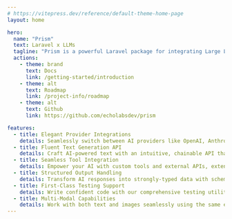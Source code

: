 ```yaml
---
# https://vitepress.dev/reference/default-theme-home-page
layout: home

hero:
  name: "Prism"
  text: Laravel x LLMs
  tagline: "Prism is a powerful Laravel package for integrating Large Language Models (LLMs) into your applications."
  actions:
    - theme: brand
      text: Docs
      link: /getting-started/introduction
    - theme: alt
      text: Roadmap
      link: /project-info/roadmap
    - theme: alt
      text: Github
      link: https://github.com/echolabsdev/prism

features:
  - title: Elegant Provider Integrations
    details: Seamlessly switch between AI providers like OpenAI, Anthropic, and Ollama with a clean, expressive syntax you'll love.
  - title: Fluent Text Generation API
    details: Craft AI-powered text with an intuitive, chainable API that feels right at home in your Laravel projects.
  - title: Seamless Tool Integration
    details: Empower your AI with custom tools and external APIs, extending its capabilities with Laravel-like simplicity.
  - title: Structured Output Handling
    details: Transform AI responses into strongly-typed data with schema validation and rich object mapping - perfect for building robust APIs and applications.
  - title: First-Class Testing Support
    details: Write confident code with our comprehensive testing utilities, including response faking and detailed assertion helpers that make unit testing a breeze.
  - title: Multi-Modal Capabilities
    details: Work with both text and images seamlessly using the same elegant API, enabling rich visual understanding and context-aware responses.
---
```

